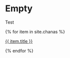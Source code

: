 ---
---

# Empty

Test

{% for item in site.chanas %}
  <p><a href="{{ item.url }}">{{ item.title }}</a></p>
{% endfor %}

